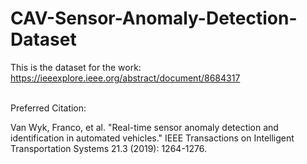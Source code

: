 # CAV-Sensor-Anomaly-Detection-Dataset
This is the dataset for the work: https://ieeexplore.ieee.org/abstract/document/8684317

<br>Preferred Citation:

Van Wyk, Franco, et al. "Real-time sensor anomaly detection and identification in automated vehicles." IEEE Transactions on Intelligent Transportation Systems 21.3 (2019): 1264-1276.

